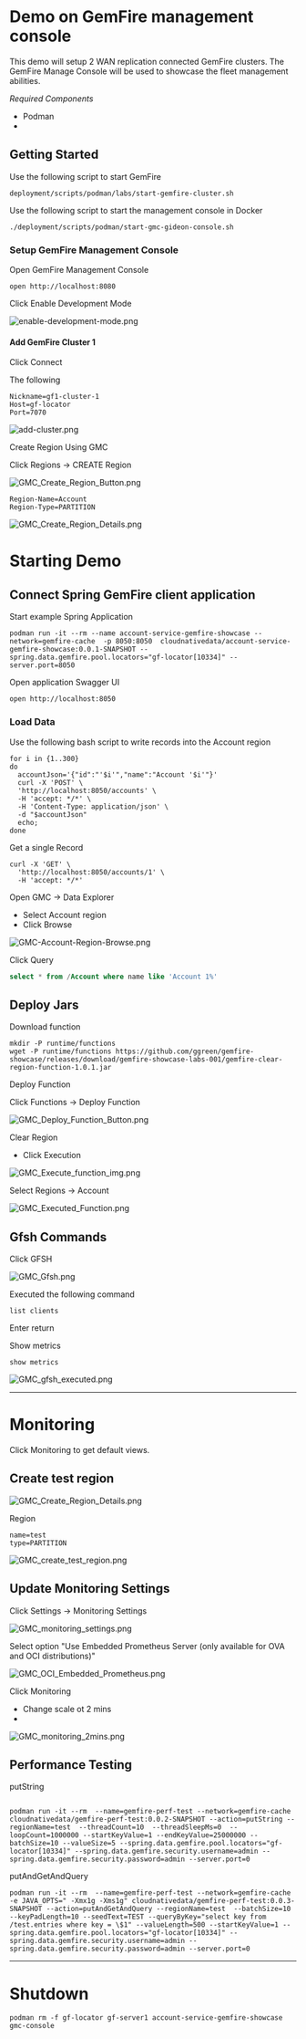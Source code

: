# Demo on GemFire management console


This demo will setup 2 WAN replication connected GemFire clusters.
The GemFire Manage Console will be used to showcase the fleet
management abilities.


*Required Components*

- Podman
- 

## Getting Started

Use the following script to start GemFire

```shell
deployment/scripts/podman/labs/start-gemfire-cluster.sh
```

Use the following script to start the management console in Docker

```shell
./deployment/scripts/podman/start-gmc-gideon-console.sh
```



### Setup GemFire Management Console

Open GemFire Management Console 

```shell
open http://localhost:8080
```

Click Enable Development Mode

![enable-development-mode.png](docs/enable-development-mode.png)


#### Add GemFire Cluster 1

Click Connect 


The following

```properties
Nickname=gf1-cluster-1
Host=gf-locator
Port=7070
```

![add-cluster.png](docs/add-cluster.png)


Create Region Using GMC

Click Regions -> CREATE Region

![GMC_Create_Region_Button.png](img/GMC_Create_Region_Button.png)

```properties
Region-Name=Account
Region-Type=PARTITION
```

![GMC_Create_Region_Details.png](img/GMC_Create_Region_Details.png)

# Starting Demo


## Connect Spring GemFire client application

Start example Spring Application

```shell
podman run -it --rm --name account-service-gemfire-showcase --network=gemfire-cache  -p 8050:8050  cloudnativedata/account-service-gemfire-showcase:0.0.1-SNAPSHOT --spring.data.gemfire.pool.locators="gf-locator[10334]" --server.port=8050
```
Open application Swagger UI


```shell
open http://localhost:8050
```

### Load Data

Use the following bash script to write records into the Account region

```shell
for i in {1..300} 
do
  accountJson='{"id":"'$i'","name":"Account '$i'"}'
  curl -X 'POST' \
  'http://localhost:8050/accounts' \
  -H 'accept: */*' \
  -H 'Content-Type: application/json' \
  -d "$accountJson"
  echo;  
done
```

Get a single Record

```shell
curl -X 'GET' \
  'http://localhost:8050/accounts/1' \
  -H 'accept: */*'
```


Open GMC -> Data Explorer


- Select Account region
- Click Browse

![GMC-Account-Region-Browse.png](img/GMC-Account-Region-Browse.png)


Click Query

```sql
select * from /Account where name like 'Account 1%'
```


## Deploy Jars


Download function

```shell
mkdir -P runtime/functions
wget -P runtime/functions https://github.com/ggreen/gemfire-showcase/releases/download/gemfire-showcase-labs-001/gemfire-clear-region-function-1.0.1.jar
```
Deploy Function

Click Functions -> Deploy Function

![GMC_Deploy_Function_Button.png](img/GMC_Deploy_Function_Button.png)

Clear Region

- Click Execution

![GMC_Execute_function_img.png](img/GMC_Execute_function_img.png)

Select Regions -> Account

![GMC_Executed_Function.png](img/GMC_Executed_Function.png)

## Gfsh Commands

Click GFSH

![GMC_Gfsh.png](img/GMC_Gfsh.png)

Executed the following command

```shell
list clients
```
Enter return

Show metrics

```shell
show metrics
```

![GMC_gfsh_executed.png](img/GMC_gfsh_executed.png)

----------------------------------

# Monitoring

Click Monitoring to get default views.

## Create test region

![GMC_Create_Region_Details.png](img/GMC_Create_Region_Details.png)


Region

```properties
name=test
type=PARTITION
```
![GMC_create_test_region.png](img/GMC_create_test_region.png)

## Update Monitoring Settings


Click Settings -> Monitoring Settings

![GMC_monitoring_settings.png](img/GMC_monitoring_settings.png)



Select option "Use Embedded Prometheus Server (only available for OVA and OCI distributions)"

![GMC_OCI_Embedded_Prometheus.png](img/GMC_OCI_Embedded_Prometheus.png)

Click Monitoring

- Change scale ot 2 mins
- 
![GMC_monitoring_2mins.png](img/GMC_monitoring_2mins.png)

## Performance Testing

putString

```shell

podman run -it --rm  --name=gemfire-perf-test --network=gemfire-cache cloudnativedata/gemfire-perf-test:0.0.2-SNAPSHOT --action=putString --regionName=test  --threadCount=10  --threadSleepMs=0  --loopCount=1000000 --startKeyValue=1 --endKeyValue=25000000 --batchSize=10 --valueSize=5 --spring.data.gemfire.pool.locators="gf-locator[10334]" --spring.data.gemfire.security.username=admin --spring.data.gemfire.security.password=admin --server.port=0
```



putAndGetAndQuery

```shell
podman run -it --rm  --name=gemfire-perf-test --network=gemfire-cache -e JAVA_OPTS=" -Xmx1g -Xms1g" cloudnativedata/gemfire-perf-test:0.0.3-SNAPSHOT --action=putAndGetAndQuery --regionName=test  --batchSize=10 --keyPadLength=10 --seedText=TEST --queryByKey="select key from /test.entries where key = \$1" --valueLength=500 --startKeyValue=1 --spring.data.gemfire.pool.locators="gf-locator[10334]" --spring.data.gemfire.security.username=admin --spring.data.gemfire.security.password=admin --server.port=0
```



---

# Shutdown

```shell
podman rm -f gf-locator gf-server1 account-service-gemfire-showcase gmc-console
```

